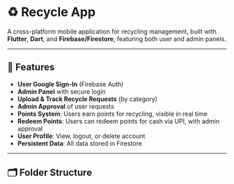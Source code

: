 # ♻️ Recycle App

A cross-platform mobile application for recycling management, built with **Flutter**, **Dart**, and **Firebase/Firestore**, featuring both user and admin panels.

---

## 🚀 Features

- **User Google Sign-In** (Firebase Auth)
- **Admin Panel** with secure login
- **Upload & Track Recycle Requests** (by category)
- **Admin Approval** of user requests
- **Points System**: Users earn points for recycling, visible in real time
- **Redeem Points**: Users can redeem points for cash via UPI, with admin approval
- **User Profile**: View, logout, or delete account
- **Persistent Data**: All data stored in Firestore

---

## 🗂️ Folder Structure


